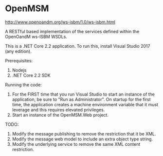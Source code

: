 # OpenMSM
http://www.openoandm.org/ws-isbm/1.0/ws-isbm.html

A RESTful based implementation of the services defined within the OpenOandM ws-ISBM WSDLs. 

This is a .NET Core 2.2 application. To run this, install Visual Studio 2017 (any edition).

Prerequisites:
1) Nodejs
2) .NET Core 2.2 SDK 

Running the code:
1) For the FIRST time that you run Visual Studio to start an instance of the application, be sure to "Run as Administrator". On startup for the first time, the application creates a machine environment variable that it must leverage and this requires elevated privileges. 
2) Start an instance of the OpenMSM.Web project.

TODO:
1) Modify the message publishing to remove the restriction that it be XML. 
2) Modify the message web model to include an extra object type string.
3) Modify the underlying service to remove the same XML content restriction.
